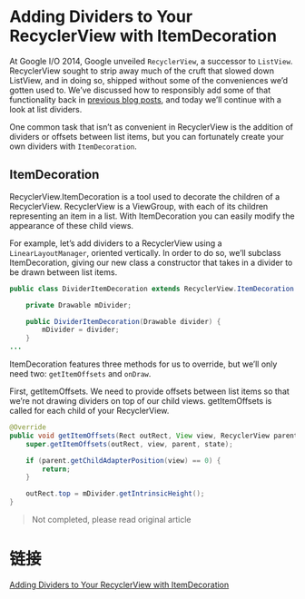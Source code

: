 # Adding Dividers to Your RecyclerView with ItemDecoration

At Google I/O 2014, Google unveiled `RecyclerView`, a successor to `ListView`. RecyclerView sought to strip away much of 
the cruft that slowed down ListView, and in doing so, shipped without some of the conveniences we’d gotten used to. 
We’ve discussed how to responsibly add some of that functionality back in [previous blog posts](https://www.bignerdranch.com/blog/?q=recyclerview),
and today we’ll continue with a look at list dividers.

One common task that isn’t as convenient in RecyclerView is the addition of dividers or offsets between list items, 
but you can fortunately create your own dividers with `ItemDecoration`.

## ItemDecoration

RecyclerView.ItemDecoration is a tool used to decorate the children of a RecyclerView. RecyclerView is a ViewGroup, 
with each of its children representing an item in a list. With ItemDecoration you can easily modify the appearance of 
these child views.

For example, let’s add dividers to a RecyclerView using a `LinearLayoutManager`, oriented vertically. In order to do so, 
we’ll subclass ItemDecoration, giving our new class a constructor that takes in a divider to be drawn between list items.

```java
public class DividerItemDecoration extends RecyclerView.ItemDecoration {

    private Drawable mDivider;

    public DividerItemDecoration(Drawable divider) {
        mDivider = divider;
    }
...
```

ItemDecoration features three methods for us to override, but we’ll only need two: `getItemOffsets` and `onDraw`.

First, getItemOffsets. We need to provide offsets between list items so that we’re not drawing dividers on top of our 
child views. getItemOffsets is called for each child of your RecyclerView.

```java
@Override
public void getItemOffsets(Rect outRect, View view, RecyclerView parent, RecyclerView.State state) {
    super.getItemOffsets(outRect, view, parent, state);

    if (parent.getChildAdapterPosition(view) == 0) {
        return;
    }

    outRect.top = mDivider.getIntrinsicHeight();
}
```

> Not completed, please read original article

# 链接

[Adding Dividers to Your RecyclerView with ItemDecoration](https://www.bignerdranch.com/blog/a-view-divided-adding-dividers-to-your-recyclerview-with-itemdecoration/)


